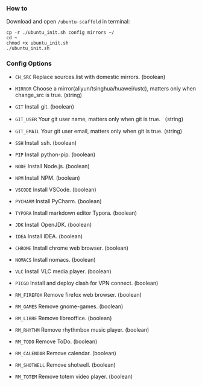 ### How to

Download and open `/ubuntu-scaffold` in terminal:

```shell
cp -r ./ubuntu_init.sh config mirrors ~/
cd ~
chmod +x ubuntu_init.sh
./ubuntu_init.sh
```

### Config Options

- `CH_SRC`   Replace sources.list with domestic mirrors. (boolean)

- `MIRROR`   Choose a mirror(aliyun/tsinghua/huawei/ustc), matters only when change_src is true. (string)

- `GIT`   Install git. (boolean)

- `GIT_USER`   Your git user name, matters only when git is true. （string)

- `GIT_EMAIL`   Your git user email, matters only when git is true. (string)

- `SSH`   Install ssh. (boolean)

- `PIP`   Install python-pip. (boolean)

- `NODE`   Install Node.js. (boolean)

- `NPM`   Install NPM. (boolean)

- `VSCODE`   Install VSCode. (boolean)

- `PYCHARM`   Install PyCharm. (boolean) 

- `TYPORA`   Install markdown editor Typora. (boolean)

- `JDK`   Install OpenJDK. (boolean)

- `IDEA`   Install IDEA. (boolean)

- `CHROME`   Install chrome web browser. (boolean)

- `NOMACS`   Install nomacs. (boolean)

- `VLC`   Install VLC media player. (boolean)

- `PICGO`   Install and deploy clash for VPN connect. (boolean)

- `RM_FIREFOX`   Remove firefox web browser. (boolean)

- `RM_GAMES`   Remove gnome-games. (boolean)

- `RM_LIBRE`   Remove libreoffice. (boolean)

- `RM_RHYTHM`   Remove rhythmbox music player. (boolean)

- `RM_TODO`   Remove ToDo. (boolean)

- `RM_CALENDAR`   Remove calendar. (boolean)

- `RM_SHOTWELL`   Remove shotwell. (boolean)

- `RM_TOTEM`   Remove totem video player. (boolean)